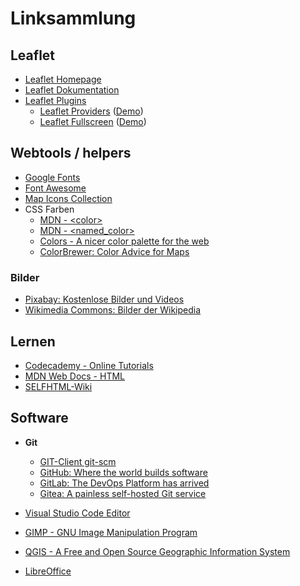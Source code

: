 # Linksammlung

## Leaflet

- [Leaflet Homepage](https://leafletjs.com/)
- [Leaflet Dokumentation](https://leafletjs.com/reference.html)
- [Leaflet Plugins](https://leafletjs.com/plugins.html)
    - [Leaflet Providers](https://github.com/leaflet-extras/leaflet-providers) ([Demo](http://leaflet-extras.github.io/leaflet-providers/preview/index.html))
    - [Leaflet Fullscreen](https://github.com/Leaflet/Leaflet.fullscreen) ([Demo](https://leaflet.github.io/Leaflet.fullscreen/))

## Webtools / helpers

- [Google Fonts](https://fonts.google.com/)
- [Font Awesome](https://fontawesome.com/)
- [Map Icons Collection](https://mapicons.mapsmarker.com/)
- CSS Farben
    - [MDN - &lt;color>](https://developer.mozilla.org/en-US/docs/Web/CSS/color_value)
    - [MDN - &lt;named_color>](https://developer.mozilla.org/en-US/docs/Web/CSS/named-color)
    - [Colors - A nicer color palette for the web](https://clrs.cc/)
    - [ColorBrewer: Color Advice for Maps](https://colorbrewer2.org/)

### Bilder

- [Pixabay: Kostenlose Bilder und Videos](https://pixabay.com/)
- [Wikimedia Commons: Bilder der Wikipedia](https://commons.wikimedia.org/)

## Lernen

- [Codecademy - Online Tutorials](https://www.codecademy.com/)
- [MDN Web Docs - HTML](https://developer.mozilla.org/en-US/docs/Web/HTML)
- [SELFHTML-Wiki](https://wiki.selfhtml.org/)

## Software

- **Git**
    - [GIT-Client git-scm](https://git-scm.com/)
    - [GitHub: Where the world builds software](https://github.com/)
    - [GitLab: The DevOps Platform has arrived](https://gitlab.com/)
    - [Gitea: A painless self-hosted Git service](https://gitea.io/)

- [Visual Studio Code Editor](https://code.visualstudio.com/)
- [GIMP - GNU Image Manipulation Program](https://www.gimp.org/)
- [QGIS - A Free and Open Source Geographic Information System](https://www.qgis.org/)
- [LibreOffice](https://de.libreoffice.org/)
